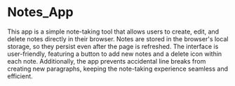 # Notes_App

This app is a simple note-taking tool that allows users to create, edit, and delete notes directly in their browser. Notes are stored in the browser's local storage, so they persist even after the page is refreshed. The interface is user-friendly, featuring a button to add new notes and a delete icon within each note. Additionally, the app prevents accidental line breaks from creating new paragraphs, keeping the note-taking experience seamless and efficient.
